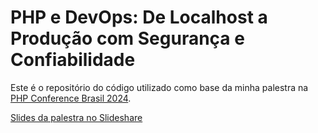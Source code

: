 PHP e DevOps: De Localhost a Produção com Segurança e Confiabilidade
======================================================================

Este é o repositório do código utilizado como base da minha palestra
na [PHP Conference Brasil 2024](https://phpconference.com.br).


[Slides da palestra no Slideshare](https://www.slideshare.net/slideshow/php-e-devops-de-localhost-a-producao-com-seguranca-e-confiabilidade/273900439)
